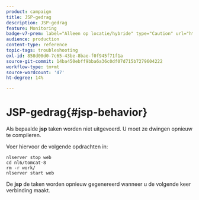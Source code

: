 ```yaml
---
product: campaign
title: JSP-gedrag
description: JSP-gedrag
feature: Monitoring
badge-v7-prem: label="Alleen op locatie/hybride" type="Caution" url="https://experienceleague.adobe.com/docs/campaign-classic/using/installing-campaign-classic/architecture-and-hosting-models/hosting-models-lp/hosting-models.html?lang=nl" tooltip="Alleen van toepassing op on-premise en hybride implementaties"
audience: production
content-type: reference
topic-tags: troubleshooting
exl-id: 858d00d0-7c65-43be-8bae-f0f945f71f1a
source-git-commit: 14ba450ebff9bba6a36c0df07d715b7279604222
workflow-type: tm+mt
source-wordcount: '47'
ht-degree: 14%

---
```


# JSP-gedrag{#jsp-behavior}



Als bepaalde **jsp** taken worden niet uitgevoerd. U moet ze dwingen opnieuw te compileren.

Voer hiervoor de volgende opdrachten in:

```
nlserver stop web
cd nl6/tomcat-8
rm -r work/
nlserver start web
```

De **jsp** de taken worden opnieuw gegenereerd wanneer u de volgende keer verbinding maakt.
